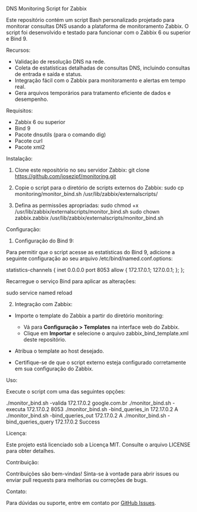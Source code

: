 DNS Monitoring Script for Zabbix

Este repositório contém um script Bash personalizado projetado para monitorar consultas DNS usando a plataforma de monitoramento Zabbix. O script foi desenvolvido e testado para funcionar com o Zabbix 6 ou superior e Bind 9.

Recursos:

- Validação de resolução DNS na rede.
- Coleta de estatísticas detalhadas de consultas DNS, incluindo consultas de entrada e saída e status.
- Integração fácil com o Zabbix para monitoramento e alertas em tempo real.
- Gera arquivos temporários para tratamento eficiente de dados e desempenho.

Requisitos:

- Zabbix 6 ou superior
- Bind 9
- Pacote dnsutils (para o comando dig)
- Pacote curl
- Pacote xml2

Instalação:

1. Clone este repositório no seu servidor Zabbix:
   git clone https://github.com/josezipf/monitoring.git

2. Copie o script para o diretório de scripts externos do Zabbix:
   sudo cp monitoring/monitor_bind.sh /usr/lib/zabbix/externalscripts/

3. Defina as permissões apropriadas:
   sudo chmod +x /usr/lib/zabbix/externalscripts/monitor_bind.sh
   sudo chown zabbix.zabbix /usr/lib/zabbix/externalscripts/monitor_bind.sh

Configuração:

1. Configuração do Bind 9:

Para permitir que o script acesse as estatísticas do Bind 9, adicione a seguinte configuração ao seu arquivo /etc/bind/named.conf.options:

statistics-channels {
    inet 0.0.0.0 port 8053 allow { 172.17.0.1; 127.0.0.1; };
};

Recarregue o serviço Bind para aplicar as alterações:

   sudo service named reload

2. Integração com Zabbix:

- Importe o template do Zabbix a partir do diretório monitoring:
  - Vá para **Configuração > Templates** na interface web do Zabbix.
  - Clique em **Importar** e selecione o arquivo zabbix_bind_template.xml deste repositório.

- Atribua o template ao host desejado.

- Certifique-se de que o script externo esteja configurado corretamente em sua configuração do Zabbix.

Uso:

Execute o script com uma das seguintes opções:

./monitor_bind.sh -valida 172.17.0.2 google.com.br
./monitor_bind.sh -executa 172.17.0.2 8053
./monitor_bind.sh -bind_queries_in 172.17.0.2 A
./monitor_bind.sh -bind_queries_out 172.17.0.2 A
./monitor_bind.sh -bind_queries_query 172.17.0.2 Success

Licença:

Este projeto está licenciado sob a Licença MIT. Consulte o arquivo LICENSE para obter detalhes.

Contribuição:

Contribuições são bem-vindas! Sinta-se à vontade para abrir issues ou enviar pull requests para melhorias ou correções de bugs.

Contato:

Para dúvidas ou suporte, entre em contato por [GitHub Issues](https://github.com/josezipf/monitoring/issues).

